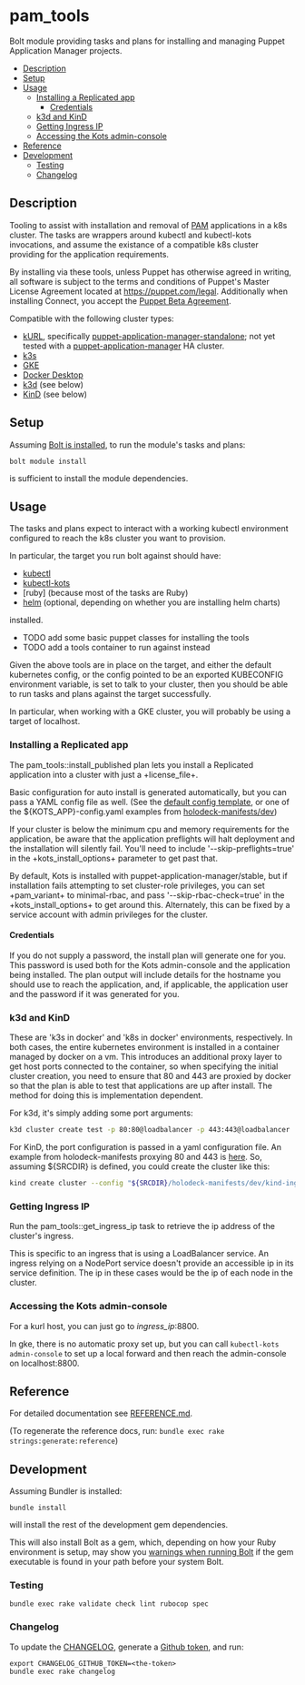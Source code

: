 <!-- omit in toc -->
# pam_tools

Bolt module providing tasks and plans for installing and managing Puppet Application Manager projects.

* [Description](#description)
* [Setup](#setup)
* [Usage](#usage)
  * [Installing a Replicated app](#installing-a-replicated-app)
    * [Credentials](#credentials)
  * [k3d and KinD](#k3d-and-kind)
  * [Getting Ingress IP](#getting-ingress-ip)
  * [Accessing the Kots admin-console](#accessing-the-kots-admin-console)
* [Reference](#reference)
* [Development](#development)
  * [Testing](#testing)
  * [Changelog](#changelog)

## Description

Tooling to assist with installation and removal of [PAM] applications in a k8s cluster. The tasks are wrappers around kubectl and kubectl-kots invocations, and assume the existance of a compatible k8s cluster providing for the application requirements.

By installing via these tools, unless Puppet has otherwise agreed in writing, all software is subject to the terms and conditions of Puppet's Master License Agreement located at https://puppet.com/legal. Additionally when installing Connect, you accept the [Puppet Beta Agreement](https://s3.amazonaws.com/pe-builds/previews/2019+02+Puppet+Beta+Agreement+(On-Prem+Software).pdf).

Compatible with the following cluster types:

* [kURL], specifically [puppet-application-manager-standalone]; not yet tested with a [puppet-application-manager] HA cluster.
* [k3s]
* [GKE]
* [Docker Desktop]
* [k3d] (see below)
* [KinD] (see below)

## Setup

Assuming [Bolt is installed], to run the module's tasks and plans:

```
bolt module install
```

is sufficient to install the module dependencies.

## Usage

The tasks and plans expect to interact with a working kubectl environment configured to reach the k8s cluster you want to provision.

In particular, the target you run bolt against should have:

* [kubectl]
* [kubectl-kots]
* [ruby] \(because most of the tasks are Ruby\)
* [helm] \(optional, depending on whether you are installing helm charts\)

installed.

* TODO add some basic puppet classes for installing the tools
* TODO add a tools container to run against instead

Given the above tools are in place on the target, and either the default kubernetes config, or the config pointed to be an exported KUBECONFIG environment variable, is set to talk to your cluster, then you should be able to run tasks and plans against the target successfully.

In particular, when working with a GKE cluster, you will probably be using a target of localhost.

### Installing a Replicated app

The pam_tools::install_published plan lets you install a Replicated application into a cluster with just a +license_file+.

Basic configuration for auto install is generated automatically, but you can pass a YAML config file as well. (See the [default config template](./templates/default-app-config.yaml.epp), or one of the ${KOTS\_APP}-config.yaml examples from [holodeck-manifests/dev](https://github.com/puppetlabs/holodeck-manifests/tree/main/dev))

If your cluster is below the minimum cpu and memory requirements for the application, be aware that the application preflights will halt deployment and the installation will silently fail. You'll need to include '--skip-preflights=true' in the +kots_install_options+ parameter to get past that.

By default, Kots is installed with puppet-application-manager/stable, but if installation fails attempting to set cluster-role privileges, you can set +pam_variant+ to minimal-rbac, and pass '--skip-rbac-check=true' in the +kots_install_options+ to get around this. Alternately, this can be fixed by a service account with admin privileges for the cluster.

#### Credentials

If you do not supply a password, the install plan will generate one for you. This password is used both for the Kots admin-console and the application being installed. The plan output will include details for the hostname you should use to reach the application, and, if applicable, the application user and the password if it was generated for you.

### k3d and KinD

These are 'k3s in docker' and 'k8s in docker' environments, respectively. In both cases, the entire kubernetes environment is installed in a container managed by docker on a vm. This introduces an additional proxy layer to get host ports connected to the container, so when specifying the initial cluster creation, you need to ensure that 80 and 443 are proxied by docker so that the plan is able to test that applications are up after install. The method for doing this is implementation dependent.

For k3d, it's simply adding some port arguments:

```sh
k3d cluster create test -p 80:80@loadbalancer -p 443:443@loadbalancer
```

For KinD, the port configuration is passed in a yaml configuration file. An example from holodeck-manifests proxying 80 and 443 is [here](https://github.com/puppetlabs/holodeck-manifests/blob/main/dev/kind-ingress-ports.yaml). So, assuming ${SRCDIR} is defined, you could create the cluster like this:

```sh
kind create cluster --config "${SRCDIR}/holodeck-manifests/dev/kind-ingress-ports.yaml"
```

### Getting Ingress IP

Run the pam_tools::get_ingress_ip task to retrieve the ip address of the cluster's ingress.

This is specific to an ingress that is using a LoadBalancer service. An ingress relying on a NodePort service doesn't provide an accessible ip in its service definition. The ip in these cases would be the ip of each node in the cluster.

### Accessing the Kots admin-console

For a kurl host, you can just go to *ingress_ip*:8800.

In gke, there is no automatic proxy set up, but you can call `kubectl-kots admin-console` to set up a local forward and then reach the admin-console on localhost:8800.

## Reference

For detailed documentation see [REFERENCE.md](./REFERENCE.md).

(To regenerate the reference docs, run: `bundle exec rake strings:generate:reference`)

## Development

Assuming Bundler is installed:

```
bundle install
```

will install the rest of the development gem dependencies.

This will also install Bolt as a gem, which, depending on how your Ruby environment is setup, may show you [warnings when running Bolt] if the gem executable is found in your path before your system Bolt.

### Testing

```
bundle exec rake validate check lint rubocop spec
```

### Changelog

To update the [CHANGELOG](./CHANGELOG.md), generate a [Github token], and run:

```
export CHANGELOG_GITHUB_TOKEN=<the-token>
bundle exec rake changelog
```

[PAM]: https://github.com/puppetlabs/puppet-application-manager
[kURL]: https://kurl.sh/
[k3s]: https://k3s.io/
[GKE]: https://cloud.google.com/kubernetes-engine
[Docker Desktop]: https://www.docker.com/products/docker-desktop
[k3d]: https://k3d.io/
[KinD]: https://kind.sigs.k8s.io/
[puppet-application-manager]: https://kurl.sh/puppet-application-manager
[puppet-application-manager-standalone]: https://kurl.sh/puppet-application-manager-standalone
[Github token]: https://github.com/settings/tokens
[Bolt is installed]: https://puppet.com/docs/bolt/latest/bolt_installing.html
[warnings when running Bolt]: https://github.com/puppetlabs/bolt/issues/1779
[kubectl]: https://kubernetes.io/docs/tasks/tools/#kubectl
[kubectl-kots]: https://github.com/replicatedhq/kots/releases
[helm]: https://github.com/helm/helm/releases

